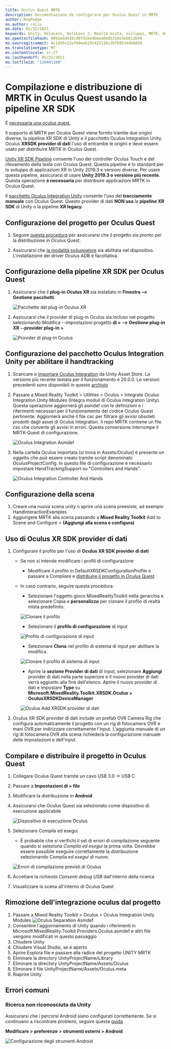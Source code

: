 ```yaml
---
title: Oculus Quest MRTK
description: Documentazione da configurare per Oculus Quest in MRTK
author: RogPodge
ms.author: roliu
ms.date: 01/12/2021
keywords: Unity, HoloLens, HoloLens 2, Realtà mista, sviluppo, MRTK, Oculus Quest,
ms.openlocfilehash: 0892e0d416cd07d1bedbeea0ddb316e3eb012b94
ms.sourcegitcommit: 4c1dd5c22af69eeb192425118c2bfb95344b8dd9
ms.translationtype: MT
ms.contentlocale: it-IT
ms.lasthandoff: 05/25/2021
ms.locfileid: "110441180"
---
```

# <a name="building-and-deploying-mrtk-to-oculus-quest-using-the-xr-sdk-pipeline"></a>Compilazione e distribuzione di MRTK in Oculus Quest usando la pipeline XR SDK

È [necessaria una oculus quest.](https://www.oculus.com/quest/)

Il supporto di MRTK per Oculus Quest viene fornito tramite due origini diverse, la pipeline XR SDK di Unity e il pacchetto Oculus Integration Unity. Oculus **XRSDK provider di dati** l'uso di entrambe le origini e deve essere usato per distribuire MRTK in Oculus Quest.

[Unity XR SDK Pipeline](https://docs.unity3d.com/Manual/XR.html) consente l'uso dei controller Oculus Touch e del rilevamento della testa con Oculus Quest.
Questa pipeline è lo standard per lo sviluppo di applicazioni XR in Unity 2019.3 e versioni diverse. Per usare questa pipeline, assicurarsi di usare **Unity 2019.3 o versione più recente.** Questa operazione **è necessaria** per distribuire applicazioni MRTK in Oculus Quest. 

Il [pacchetto Oculus Integration Unity](https://assetstore.unity.com/packages/tools/integration/oculus-integration-82022) consente l'uso del **tracciamento manuale** con Oculus Quest. Questo provider di dati **NON usa** la **pipeline XR SDK** di Unity o la pipeline **XR legacy.**

## <a name="setting-up-project-for-the-oculus-quest"></a>Configurazione del progetto per Oculus Quest

1. Seguire [questa procedura](https://developer.oculus.com/documentation/unity/book-unity-gsg/) per assicurarsi che il progetto sia pronto per la distribuzione in Oculus Quest.

1. Assicurarsi che [la modalità sviluppatore](https://developer.oculus.com/documentation/native/android/mobile-device-setup/) sia abilitata nel dispositivo. L'installazione dei driver Oculus ADB è facoltativa.

## <a name="setting-up-the-xr-sdk-pipeline-for-oculus-quest"></a>Configurazione della pipeline XR SDK per Oculus Quest

1. Assicurarsi che il **plug-in Oculus XR** sia installato in **Finestra --> Gestione pacchetti**

    ![Pacchetto del plug-in Oculus XR](../images/cross-platform/oculus-quest/OculusXRPluginPackage.png)

1. Assicurarsi che il provider di plug-in Oculus sia incluso nel progetto selezionando Modifica --impostazioni progetto **di > --> Gestione plug-in XR --provider plug-in >**

    ![Provider di plug-in Oculus](../images/cross-platform/oculus-quest/OculusPluginProvider.png)

## <a name="setting-up-the-oculus-integration-unity-package-to-enable-handtracking"></a>Configurazione del pacchetto Oculus Integration Unity per abilitare il handtracking

1. Scaricare e [importare Oculus Integration](https://assetstore.unity.com/packages/tools/integration/oculus-integration-82022) da Unity Asset Store. La versione più recente testata per il funzionamento è 20.0.0. Le versioni precedenti sono disponibili in questo [archivio](https://developer.oculus.com/downloads/package/unity-integration-archive/)

1. Passare a Mixed Reality Toolkit > Utilities > Oculus > Integrate Oculus Integration Unity Modules (Integra moduli di Oculus Integration Unity). Questa operazione aggiornerà gli asmdef con le definizioni e i riferimenti necessari per il funzionamento del codice Oculus Quest pertinente. Aggiornerà anche il file csc per filtrare gli avvisi obsoleti prodotti dagli asset di Oculus Integration. Il repo MRTK contiene un file csc che converte gli avvisi in errori. Questa conversione interrompe il MRTK-Quest di configurazione.

    ![Oculus Integration Asmdef](../images/cross-platform/oculus-quest/OculusIntegrationAsmdef.png)

1. Nella cartella Oculus importata (si trova in Assets/Oculus) è presente un oggetto che può essere creato tramite script denominato OculusProjectConfig. In questo file di configurazione è necessario impostare HandTrackingSupport su "Controllers and Hands".

    ![Oculus Integration Controller And Hands](../images/cross-platform/oculus-quest/OculusIntegrationControllerAndHands.png)

## <a name="setting-up-the-scene"></a>Configurazione della scena

1. Creare una nuova scena unity o aprire una scena preesiste, ad esempio HandInteractionExamples
1. Aggiungere MRTK alla scena passando a **Mixed Reality Toolkit** Add to Scene and Configure  >  **(Aggiungi alla scena e configura)**

## <a name="using-the-oculus-xr-sdk-data-provider"></a>Uso di Oculus XR SDK provider di dati

1. Configurare il profilo per l'uso di **Oculus XR SDK provider di dati**
    - Se non si intende modificare i profili di configurazione
        - Modificare il profilo in DefaultXRSDKConfigurationProfile e passare a Compilare e [distribuire il progetto in Oculus Quest](oculus-quest-mrtk.md#build-and-deploy-your-project-to-oculus-quest)

    - In caso contrario, seguire questa procedura:
        - Selezionare l'oggetto gioco MixedRealityToolkit nella gerarchia e selezionare Copia e **personalizza** per clonare il profilo di realtà mista predefinito.

        ![Clonare il profilo](../images/cross-platform/CloneProfile.png)

        - Selezionare il **profilo di configurazione** di input

        ![Profilo di configurazione di input](../images/cross-platform/InputConfigurationProfile.png)

        - Selezionare **Clona** nel profilo di sistema di input per abilitare la modifica.

        ![Clonare il profilo di sistema di input](../images/cross-platform/CloneInputSystemProfile.png)

        - Aprire la **sezione Provider di dati** di input, selezionare **Aggiungi** provider di dati nella parte superiore e il nuovo provider di dati verrà aggiunto alla fine dell'elenco.  Aprire il nuovo provider di dati e impostare **Type** su **Microsoft.MixedReality.Toolkit.XRSDK.Oculus > OculusXRSDKDeviceManager**

        ![Oculus Add XRSDK provider di dati](../images/cross-platform/oculus-quest/OculusAddDataXRSDKProvider.png)

1. Oculus XR SDK provider di dati include un prefab OVR Camera Rig che configura automaticamente il progetto con un rig di fotocamera OVR e mani OVR per indirizzare correttamente l'input. L'aggiunta manuale di un rig di fotocamera OVR alla scena richiederà la configurazione manuale delle impostazioni e dell'input.

## <a name="build-and-deploy-your-project-to-oculus-quest"></a>Compilare e distribuire il progetto in Oculus Quest

1. Collegare Oculus Quest tramite un cavo USB 3.0 -> USB C
1. Passare a **Impostazioni di > file**
1. Modificare la distribuzione in **Android**
1. Assicurarsi che Oculus Quest sia selezionato come dispositivo di esecuzione applicabile

    ![Dispositivo di esecuzione Oculus](../images/cross-platform/oculus-quest/OculusRunDevice.png)

1. Selezionare Compila ed esegui
    - È probabile che si verifichi il set di errori di compilazione seguente quando si seleziona *Compila ed esegui* la prima volta. Dovrebbe essere possibile eseguire correttamente la distribuzione selezionando Compila *ed esegui di* nuovo.

    ![Errori di compilazione previsti di Oculus](../images/cross-platform/oculus-quest/OculusExpectedBuildErrors.png)

1. Accettare la _richiesta Consenti debug USB_ dall'interno della ricerca
1. Visualizzare la scena all'interno di Oculus Quest

## <a name="removing-oculus-integration-from-the-project"></a>Rimozione dell'integrazione oculus dal progetto

1. Passare a Mixed Reality Toolkit > Oculus > Oculus Integration Unity Modules  ![ Oculus Separation Asmdef](../images/cross-platform/oculus-quest/OculusSeparationAsmdef.png)
1. Consentire l'aggiornamento di Unity quando i riferimenti in Microsoft.MixedReality.Toolkit.Providers.Oculus.asmdef e altri file vengono modificati in questo passaggio
1. Chiudere Unity
1. Chiudere Visual Studio, se è aperto
1. Aprire Esplora file e passare alla radice del progetto UNITY MRTK
1. Eliminare la directory UnityProjectName/Library
1. Eliminare la directory UnityProjectName/Assets/Oculus
1. Eliminare il file UnityProjectName/Assets/Oculus.meta
1. Riaprire Unity

## <a name="common-errors"></a>Errori comuni

### <a name="quest-not-recognized-by-unity"></a>Ricerca non riconosciuta da Unity

Assicurarsi che i percorsi Android siano configurati correttamente. Se si continuano a riscontrare problemi, seguire questa [guida](https://developer.oculus.com/documentation/unity/book-unity-gsg/#install-android-tools)

**Modificare > preferenze > strumenti esterni > Android**

![Configurazione degli strumenti Android](../images/cross-platform/oculus-quest/AndroidToolsConfig.png)
